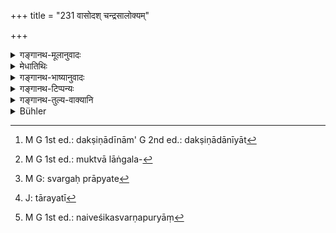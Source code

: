 +++
title = "231 वासोदश् चन्द्रसालोक्यम्"

+++

<details><summary>गङ्गानथ-मूलानुवादः</summary>

The giver of cloth obtains resemblance to the Moon, the giver of horse resemblance to horse-owners, the giver of the ox great good fortune, and the giver of the cow toe region of the Sun.—(231)
</details>

<details><summary>मेधातिथिः</summary>

चन्द्र इव् लोक्यते सर्वस्य प्रियदर्शनो भवति । इतिहासदर्शने **चन्द्रलोको** नाम स्वर्गस्थानविशेषस् तम् आप्नोति । **अश्विनाम्** अश्ववतां **सालोक्यं** बह्वश्वतां प्राप्नोति । दर्शने पुनर् अश्विनोर् लोकम् आप्नोति । **अनड्वान्** पुङ्गवः शकटवहनसमर्थस् तं ददतः **पुष्टा** महती **श्रीर्** गोऽजाविधनधान्यादिसंपद् भवति । **ब्रध्न** आदित्यस् तस्य **विष्टपं** स्थानम् आप्नोति । महातेजाः सर्वस्योपरि भवति । स्वर्गो वा ब्रध्नविष्टपम् । स्मृत्यन्तरे ऽनसो विशेषाश्रयः फलविशेषः श्रूयते ।

- हेमशृङ्गी रूप्यखुरा सुशीला वस्त्रसंवृता ।

- सकांस्यपात्रा दातव्या क्षीरिणी गौः सदक्षिणा ॥ (य्ध् १.२०३)

"सुदक्षिणा" इति पाठे ऽन्यद् अपि सुवर्णादि तत्र दातव्यम् । शोभनार्थे वा सुशब्दः पठितव्यः । सा गौः शोभना दक्षिणादानम्[^२८२] । "कांस्योपदोहा" इति पाठान्तरम् । कांस्यं नाम परिमाणविशेषः । तत्रोपदुह्यते बहुक्षीरेत्यर्थः । "मुक्तालाङ्गलभूषितां[^२८३] भूमिं तु रूपसंच्छन्नां कृत्वा" इत्यादिस्मृत्यन्तरदृष्टो विधिः फलविशेषार्थिनाश्रयणीयः । तथा-


[^२८३]:
     M G 1st ed.: muktvā lāṅgala-


[^२८२]:
     M G 1st ed.: dakṣiṇādīnām' G 2nd ed.: dakṣiṇādānīyāt

- कपिला चेत् तारयति भूय आ सप्तमात् कुलात् ।

- सवत्सा रोमतुल्यानि युगान्य् उभ्यतोमुखी ॥ (य्ध् १.२०४–०५)

वत्सवत्याः कपिलाया दान एतत् फलम् । उभयतोमुखी दीयमाना रोमतुल्यानि वर्षसहस्राणि स्वर्गं प्रापयति[^२८४] तारयति[^२८५] पापान् मोचयति । भारते सर्वफलं गोदानम् उक्तम् । वार्यादीन्य् अपि स्वर्गफलानि श्रूयन्ते । 


[^२८५]:
     J: tārayatī


[^२८४]:
     M G: svargaḥ prāpyate

- भूमिपश्वन्नवस्त्राम्भस्तिलसर्पिष्प्रतिश्रयान् ।

- नैवेशिकम् अथ स्वर्णं[^२८६] दत्वा स्वर्गे महीयते ॥ (य्ध् १.२०८)


[^२८६]:
     M G 1st ed.: naiveśikasvarṇapuryāṃ

नैवेशिकं वेश्म ॥ ४.२३१ ॥
</details>

<details><summary>गङ्गानथ-भाष्यानुवादः</summary>

He comes to look like—just as pleasing to look at as—the Moon. According to the Purāṇas, the meaning would be that he reaches that particular region in Heaven which is called the ‘Region of the Moon.’

‘*Resemblance to horse-owners*;’—*i.e*., he obtains many horses. According to the Purāṇa,—‘he obtains the region of the Ashwins.’

‘*Ox*’ is the male animal, capable of pulling carts; he who gives this, obtains ‘*great good fortune*’;—*i.e*., acquires excellent cattle, sheep, riches and grain.

‘*Bradhna*’ is the *Sun*; he obtains the region of the Sun; *i.e*., he becomes endowed with great effulgence, superior to everything else. Or, the ‘*region* *of* *the Sun*’ may stand for Heaven.

Another Smṛti-text (Yājñavalkya, Achara, 204) describes special results arising from the giving of particular kinds of cows:—‘A milch cow, with golden horns and silvered hoofs, quiet and covered with cloth, shall be given, along with a *kāṃsya* vessel, accompanied with a proper fee.’ If we read ‘*sa-dakṣiṇā*,’ the meaning will be that gold and other things shall be given as additional gifts. Or, we may read ‘*su*’ for ‘*sa*’ (*i*. *e., ‘sudaksiṇā*),’ meaning *beautiful*; the meaning being that the cow given, as also the presents, shall be
*excellent*.—‘*kāṃsyopadohā* is another reading for ‘*sakāṃsyapatra*;’
‘*kāṃsya*’ standing for a particular measure; and the cow should give that much milk; *i.e*., she should give a large quantity of milk.

Further details of procedure have been laid down in other texts; such as—‘Her tail shall be adorned with pearls, the ground shall be covered with silver,’ and so forth; and these have to be observed by men desiring special results; as described in the text—‘The tawny cow with calf saves

one’s forefathers up to the seventh degree, and the double-faced cow (one just giving birth to a calf) for the same number of cycles as there are hairs on her body. The result here mentioned follows from the giving of the tawny cow; the double-faced cow, when given, leads to Heaven, for as many ‘thousand years’ as there are hairs on her body;—‘saves’ stands for *freeing from sin*.

In the Mahābhārata, the giving of the cow has been describes as bringing all kinds of rewards.

The giving of water, etc., also is found mentioned as bringing all kinds of rewards—‘Having given land, cattle, food, clothes, water, sesamum, butter, shelter, houses and gold—one shines in Heaven.’ ‘*Naiveśika*’ means *House*.—(231)
</details>

<details><summary>गङ्गानथ-टिप्पन्यः</summary>

This verse is quoted in *Parāśaramādhava* (Ācāra p. 177);—in *Aparārka*
(p. 386);—in *Smṛtitattva* (II, p. 364);—in *Hemādri* (Dāna, p.
152);—and in *Dānakriyākaumudī* (p. 46).
</details>

<details><summary>गङ्गानथ-तुल्य-वाक्यानि</summary>

*Viṣṇu* (92.5.11, 12).—‘By giving away cows one obtains the heavenly
regions; the giver of a horse obtains the regions of the sun; the giver
of clothes, the regions of the moon.’

*Yājñavalkya* (1.204, 206).—‘One should give away along with a fee, a
milch cow, which has golden horns and silvered hoofs, and is quiet and
adorned with clothes, and accompanied by a *Kāṃsya* vessel.’

(Do.) (1.210).—(See above.)
</details>

<details><summary>Bühler</summary>

231	A giver of a garment a place in the world of the moon, a giver of a horse (asva) a place in the world of the Asvins, a giver of a draught-ox great good fortune, a giver of a cow the world of the sun;
</details>
